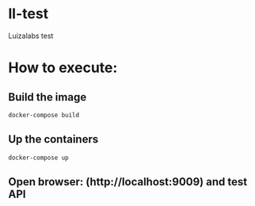 # ll-test
Luizalabs test

# How to execute:

## Build the image
```
docker-compose build
```

## Up the containers
```
docker-compose up
```

## Open browser: (http://localhost:9009) and test API